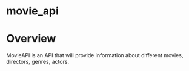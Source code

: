 # movie_api
# Overview

MovieAPI is an API that will provide information about different movies, directors, genres, actors.
